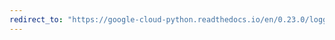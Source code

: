 ```yaml
---
redirect_to: "https://google-cloud-python.readthedocs.io/en/0.23.0/logging-transports-base.html"
---
```

